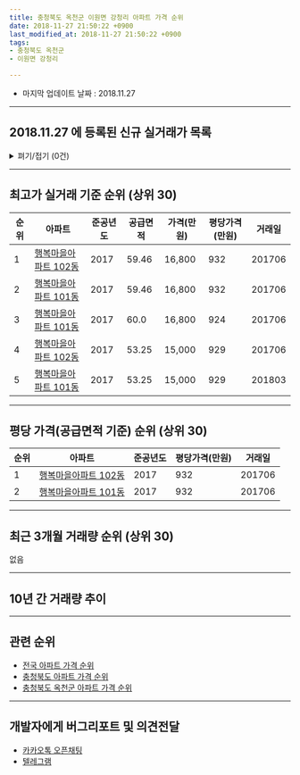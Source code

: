 ```yaml
---
title: 충청북도 옥천군 이원면 강청리 아파트 가격 순위
date: 2018-11-27 21:50:22 +0900
last_modified_at: 2018-11-27 21:50:22 +0900
tags:
- 충청북도 옥천군
- 이원면 강청리

---
```


* 마지막 업데이트 날짜 : 2018.11.27

---

## 2018.11.27 에 등록된 신규 실거래가 목록

<details>
<summary>펴기/접기 (0건)</summary>
<div markdown="1">

|아파트|준공년도|공급면적|가격(만원)|평당가격(만원)|거래일|
|---|---|---|---|---|---|
|없음||||||


</div>
</details>

---

## 최고가 실거래 기준 순위 (상위 30)


|순위|아파트|준공년도|공급면적|가격(만원)|평당가격(만원)|거래일|
|---|---|---|---|---|---|---|
|1|[행복마을아파트 102동](https://search.naver.com/search.naver?query=%EC%B6%A9%EC%B2%AD%EB%B6%81%EB%8F%84+%EC%98%A5%EC%B2%9C%EA%B5%B0+%EC%9D%B4%EC%9B%90%EB%A9%B4+%EA%B0%95%EC%B2%AD%EB%A6%AC+%ED%96%89%EB%B3%B5%EB%A7%88%EC%9D%84%EC%95%84%ED%8C%8C%ED%8A%B8+102%EB%8F%99)|2017|59.46|16,800|932|201706|
|2|[행복마을아파트 101동](https://search.naver.com/search.naver?query=%EC%B6%A9%EC%B2%AD%EB%B6%81%EB%8F%84+%EC%98%A5%EC%B2%9C%EA%B5%B0+%EC%9D%B4%EC%9B%90%EB%A9%B4+%EA%B0%95%EC%B2%AD%EB%A6%AC+%ED%96%89%EB%B3%B5%EB%A7%88%EC%9D%84%EC%95%84%ED%8C%8C%ED%8A%B8+101%EB%8F%99)|2017|59.46|16,800|932|201706|
|3|[행복마을아파트 101동](https://search.naver.com/search.naver?query=%EC%B6%A9%EC%B2%AD%EB%B6%81%EB%8F%84+%EC%98%A5%EC%B2%9C%EA%B5%B0+%EC%9D%B4%EC%9B%90%EB%A9%B4+%EA%B0%95%EC%B2%AD%EB%A6%AC+%ED%96%89%EB%B3%B5%EB%A7%88%EC%9D%84%EC%95%84%ED%8C%8C%ED%8A%B8+101%EB%8F%99)|2017|60.0|16,800|924|201706|
|4|[행복마을아파트 102동](https://search.naver.com/search.naver?query=%EC%B6%A9%EC%B2%AD%EB%B6%81%EB%8F%84+%EC%98%A5%EC%B2%9C%EA%B5%B0+%EC%9D%B4%EC%9B%90%EB%A9%B4+%EA%B0%95%EC%B2%AD%EB%A6%AC+%ED%96%89%EB%B3%B5%EB%A7%88%EC%9D%84%EC%95%84%ED%8C%8C%ED%8A%B8+102%EB%8F%99)|2017|53.25|15,000|929|201706|
|5|[행복마을아파트 101동](https://search.naver.com/search.naver?query=%EC%B6%A9%EC%B2%AD%EB%B6%81%EB%8F%84+%EC%98%A5%EC%B2%9C%EA%B5%B0+%EC%9D%B4%EC%9B%90%EB%A9%B4+%EA%B0%95%EC%B2%AD%EB%A6%AC+%ED%96%89%EB%B3%B5%EB%A7%88%EC%9D%84%EC%95%84%ED%8C%8C%ED%8A%B8+101%EB%8F%99)|2017|53.25|15,000|929|201803|


---

## 평당 가격(공급면적 기준) 순위 (상위 30)


|순위|아파트|준공년도|평당가격(만원)|거래일|
|---|---|---|---|---|
|1|[행복마을아파트 102동](https://search.naver.com/search.naver?query=%EC%B6%A9%EC%B2%AD%EB%B6%81%EB%8F%84+%EC%98%A5%EC%B2%9C%EA%B5%B0+%EC%9D%B4%EC%9B%90%EB%A9%B4+%EA%B0%95%EC%B2%AD%EB%A6%AC+%ED%96%89%EB%B3%B5%EB%A7%88%EC%9D%84%EC%95%84%ED%8C%8C%ED%8A%B8+102%EB%8F%99)|2017|932|201706|
|2|[행복마을아파트 101동](https://search.naver.com/search.naver?query=%EC%B6%A9%EC%B2%AD%EB%B6%81%EB%8F%84+%EC%98%A5%EC%B2%9C%EA%B5%B0+%EC%9D%B4%EC%9B%90%EB%A9%B4+%EA%B0%95%EC%B2%AD%EB%A6%AC+%ED%96%89%EB%B3%B5%EB%A7%88%EC%9D%84%EC%95%84%ED%8C%8C%ED%8A%B8+101%EB%8F%99)|2017|932|201706|


---

## 최근 3개월 거래량 순위 (상위 30)

없음

---

## 10년 간 거래량 추이


<div style="width:100%;">
    <canvas id="deal_progress" height="300"></canvas>
</div>

<script>
new Chart(document.getElementById("deal_progress"), {
    type: 'line',
    data: {
        labels: ['200811','200812','200901','200902','200903','200904','200905','200906','200907','200908','200909','200910','200911','200912','201001','201002','201003','201004','201005','201006','201007','201008','201009','201010','201011','201012','201101','201102','201103','201104','201105','201106','201107','201108','201109','201110','201111','201112','201201','201202','201203','201204','201205','201206','201207','201208','201209','201210','201211','201212','201301','201302','201303','201304','201305','201306','201307','201308','201309','201310','201311','201312','201401','201402','201403','201404','201405','201406','201407','201408','201409','201410','201411','201412','201501','201502','201503','201504','201505','201506','201507','201508','201509','201510','201511','201512','201601','201602','201603','201604','201605','201606','201607','201608','201609','201610','201611','201612','201701','201702','201703','201704','201705','201706','201707','201708','201709','201710','201711','201712','201801','201802','201803','201804','201805','201806','201807','201808','201809','201810','201811'],
        datasets: [{
            label: '실거래 수',
            pointRadius: 1,
            data: [0, 0, 0, 0, 0, 0, 0, 0, 0, 0, 0, 0, 0, 0, 0, 0, 0, 0, 0, 0, 0, 0, 0, 0, 0, 0, 0, 0, 0, 0, 0, 0, 0, 0, 0, 0, 0, 0, 0, 0, 0, 0, 0, 0, 0, 0, 0, 0, 0, 0, 0, 0, 0, 0, 0, 0, 0, 0, 0, 0, 0, 0, 0, 0, 0, 0, 0, 0, 0, 0, 0, 0, 0, 0, 0, 0, 0, 0, 0, 0, 0, 0, 0, 0, 0, 0, 0, 0, 0, 0, 0, 0, 0, 0, 0, 0, 0, 0, 0, 0, 0, 0, 0, 14, 0, 1, 0, 0, 0, 1, 0, 0, 4, 0, 0, 0, 0, 0, 0, 0, 0],
            borderColor: "rgba(255, 201, 14, 1)",
            backgroundColor: "rgba(255, 201, 14, 0.5)",
            fill: true,
        }]
    },
    options: {
        responsive: true,
        title: {
            display: true,
            text: '10년간 거래량 추이'
        },
        tooltips: {
            mode: 'index',
            intersect: false,
        },
        hover: {
            mode: 'nearest',
            intersect: true
        },
        scales: {
            xAxes: [{
                display: true,
                scaleLabel: {
                    display: true,
                    labelString: '년/월'
                }
            }],
            yAxes: [{
                display: true,
                ticks: {
                    suggestedMin: 0,
                },
                scaleLabel: {
                    display: true,
                    labelString: '실거래 수'
                }
            }]
        }
    }
});

</script>


---

## 관련 순위

- [전국 아파트 가격 순위](https://inasie.github.io/apt-ranking/전국)
- [충청북도 아파트 가격 순위](https://inasie.github.io/apt-ranking/충청북도)
- [충청북도 옥천군 아파트 가격 순위](https://inasie.github.io/apt-ranking/충청북도-옥천군)


---

## 개발자에게 버그리포트 및 의견전달

- [카카오톡 오픈채팅](https://open.kakao.com/o/gLJUAP4)
- [텔레그램](https://t.me/inasie)

